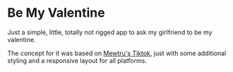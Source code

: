 # Be My Valentine
Just a simple, little, totally not rigged app to ask my girlfriend to be my valentine.

The concept for it was based on [Mewtru's Tiktok](https://www.tiktok.com/@mewtru/video/7331103574623096107?lang=en), just with some additional styling and a responsive layout for all platforms.